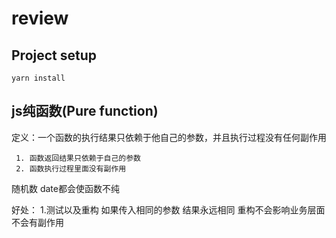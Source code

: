 # review

## Project setup
```
yarn install
```

## js纯函数(Pure function)
定义：一个函数的执行结果只依赖于他自己的参数，并且执行过程没有任何副作用


```
 1. 函数返回结果只依赖于自己的参数
 2. 函数执行过程里面没有副作用
```
随机数 date都会使函数不纯

好处：
1.测试以及重构
如果传入相同的参数  结果永远相同
重构不会影响业务层面 不会有副作用